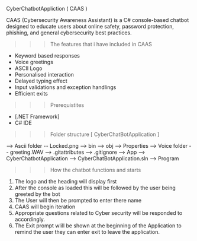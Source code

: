 CyberChatbotAppliction ( CAAS )

CAAS (Cybersecurity Awareness Assistant) is a C# console-based chatbot designed to educate users about online safety, password protection, phishing, and general cybersecurity best practices.

>>> The features that i have included in CAAS 
  
  - Keyword based responses  
  - Voice greetings
  - ASCII Logo
  - Personalised interaction
  - Delayed typing effect
  - Input validations and exception handlings
  - Efficient exits

>>> Prerequistites 

  - [.NET Framework]
  - C# IDE

>>> Folder structure [ CyberChatBotApplication ]
  
  --> Ascii folder
    -- Locked.png
  --> bin
  --> obj
  --> Properties
  --> Voice folder
    -- greeting.WAV
            --> .gitattributes
              --> .gitignore
                --> App
                  --> CyberChatbotApplication
                    --> CyberChatBotApplication.sln
                      --> Program

>>> How the chatbot functions and starts 

1. The logo and the heading will display first
2. After the console as loaded this will be followed by the user being greeted by the bot
3. The User will then be prompted to enter there name
4. CAAS will begin iteration
5. Appropriate questions related to Cyber security will be responded to accordingly.
6. The Exit prompt wlill be shown at the beginning of the Application to remind the user they can enter exit to leave the application.
   
